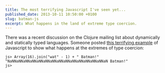 ```yaml
---
title: The most terrifying Javascript I've seen yet...
published_date: 2013-10-11 10:50:00 +0100
slug: batman-js
excerpt: What happens in the land of extreme type coercion.
---
```


There was a recent discussion on the Clojure mailing list about
dynamically and statically typed languages. Someone posted [this
terrifying example](https://groups.google.com/d/msg/clojure/0I7u5yn01qU/heNJVkeDXoUJ) of Javascript to show what happens at the extremes
of type coercion:

    js> Array(16).join("wat" - 1) + " Batman!"
    "NaNNaNNaNNaNNaNNaNNaNNaNNaNNaNNaNNaNNaNNaNNaN Batman!"
    js>
